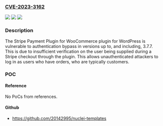 ### [CVE-2023-3162](https://cve.mitre.org/cgi-bin/cvename.cgi?name=CVE-2023-3162)
![](https://img.shields.io/static/v1?label=Product&message=Stripe%20Payment%20Plugin%20for%20WooCommerce&color=blue)
![](https://img.shields.io/static/v1?label=Version&message=*%3C%3D%203.7.7%20&color=brighgreen)
![](https://img.shields.io/static/v1?label=Vulnerability&message=CWE-288%20Authentication%20Bypass%20Using%20an%20Alternate%20Path%20or%20Channel&color=brighgreen)

### Description

The Stripe Payment Plugin for WooCommerce plugin for WordPress is vulnerable to authentication bypass in versions up to, and including, 3.7.7. This is due to insufficient verification on the user being supplied during a Stripe checkout through the plugin. This allows unauthenticated attackers to log in as users who have orders, who are typically customers.

### POC

#### Reference
No PoCs from references.

#### Github
- https://github.com/20142995/nuclei-templates

